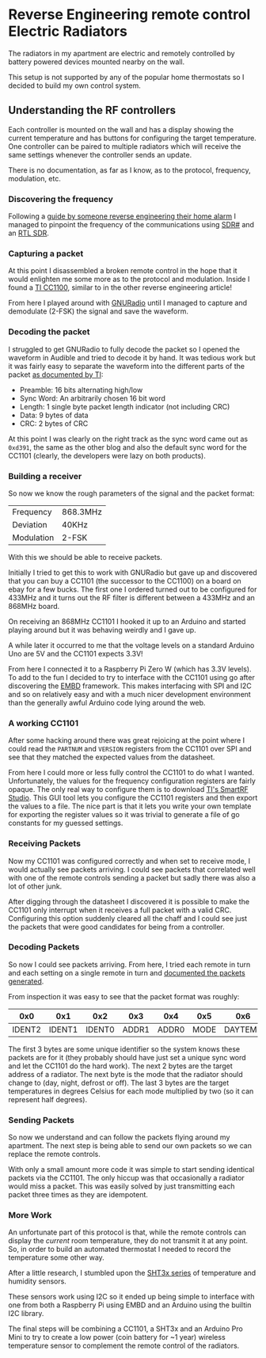 # Reverse Engineering remote control Electric Radiators

The radiators in my apartment are electric and remotely controlled by battery powered devices mounted nearby on the wall.

This setup is not supported by any of the popular home thermostats so I decided to build my own control system.

## Understanding the RF controllers

Each controller is mounted on the wall and has a display showing the current temperature and has buttons for configuring the target temperature.
One controller can be paired to multiple radiators which will receive the same settings whenever the controller sends an update.

There is no documentation, as far as I know, as to the protocol, frequency, modulation, etc.

### Discovering the frequency

Following a [guide by someone reverse engineering their home alarm](https://funoverip.net/2014/11/reverse-engineer-a-verisure-wireless-alarm-part-1-radio-communications/)
I managed to pinpoint the frequency of the communications using [SDR#](http://airspy.com/quickstart/) and an [RTL SDR](http://www.rtl-sdr.com/about-rtl-sdr/).

### Capturing a packet

At this point I disassembled a broken remote control in the hope that it would enlighten me some more as to the protocol and modulation.
Inside I found a [TI CC1100](http://www.ti.com/product/CC1100), similar to in the other reverse engineering article!

From here I played around with [GNURadio](https://www.gnuradio.org/) until I managed to capture and demodulate (2-FSK) the signal and save the waveform.

### Decoding the packet

I struggled to get GNURadio to fully decode the packet so I opened the waveform in Audible and tried to decode it by hand.
It was tedious work but it was fairly easy to separate the waveform into the different parts of the packet [as documented by TI](http://www.ti.com/lit/ds/symlink/cc1101.pdf):

  * Preamble: 16 bits alternating high/low
  * Sync Word: An arbitrarily chosen 16 bit word
  * Length: 1 single byte packet length indicator (not including CRC)
  * Data: 9 bytes of data
  * CRC: 2 bytes of CRC
  
At this point I was clearly on the right track as the sync word came out as `0xd391`, the same as the other blog and also the default sync word for the CC1101
(clearly, the developers were lazy on both products).

### Building a receiver

So now we know the rough parameters of the signal and the packet format:

|||
|---|---|
|Frequency |868.3MHz|
|Deviation |40KHz   |
|Modulation|2-FSK   |

With this we should be able to receive packets.

Initially I tried to get this to work with GNURadio but gave up and discovered that you can buy a CC1101 (the successor to the CC1100) on a board on ebay for a few bucks.
The first one I ordered turned out to be configured for 433MHz and it turns out the RF filter is different between a 433MHz and an 868MHz board.

On receiving an 868MHz CC1101 I hooked it up to an Arduino and started playing around but it was behaving weirdly and I gave up.

A while later it occurred to me that the voltage levels on a standard Arduino Uno are 5V and the CC1101 expects 3.3V!

From here I connected it to a Raspberry Pi Zero W (which has 3.3V levels).
To add to the fun I decided to try to interface with the CC1101 using go after discovering the [EMBD](http://embd.kidoman.io/) framework.
This makes interfacing with SPI and I2C and so on relatively easy and with a much nicer development environment than the generally awful Arduino code lying around the web.

### A working CC1101

After some hacking around there was great rejoicing at the point where I could read the `PARTNUM` and `VERSION` registers
from the CC1101 over SPI and see that they matched the expected values from the datasheet.

From here I could more or less fully control the CC1101 to do what I wanted.
Unfortunately, the values for the frequency configuration registers are fairly opaque.
The only real way to configure them is to download [TI's SmartRF Studio](http://www.ti.com/tool/smartrftm-studio).
This GUI tool lets you configure the CC1101 registers and then export the values to a file.
The nice part is that it lets you write your own template for exporting the register values so it was trivial to generate a file of go constants for my guessed settings.

### Receiving Packets

Now my CC1101 was configured correctly and when set to receive mode, I would actually see packets arriving.
I could see packets that correlated well with one of the remote controls sending a packet but sadly there was also a lot of other junk.

After digging through the datasheet I discovered it is possible to make the CC1101 only interrupt when it receives a full packet with a valid CRC.
Configuring this option suddenly cleared all the chaff and I could see just the packets that were good candidates for being from a controller.

### Decoding Packets

So now I could see packets arriving.
From here, I tried each remote in turn and each setting on a single remote in turn and [documented the packets generated](https://github.com/hatstand/shinywaffle/blob/master/data/protocol).

From inspection it was easy to see that the packet format was roughly:

|0x0|0x1|0x2|0x3|0x4|0x5|0x6|0x7|0x8|
|---|---|---|---|---|---|---|---|---|
|IDENT2|IDENT1|IDENT0|ADDR1|ADDR0|MODE|DAYTEMP|NIGHTTEMP|DEFROSTTEMP|

The first 3 bytes are some unique identifier so the system knows these packets are for it (they probably should have just set a unique sync word and let the CC1101 do the hard work).
The next 2 bytes are the target address of a radiator.
The next byte is the mode that the radiator should change to (day, night, defrost or off).
The last 3 bytes are the target temperatures in degrees Celsius for each mode multiplied by two (so it can represent half degrees).

### Sending Packets

So now we understand and can follow the packets flying around my apartment.
The next step is being able to send our own packets so we can replace the remote controls.

With only a small amount more code it was simple to start sending identical packets via the CC1101.
The only hiccup was that occasionally a radiator would miss a packet. This was easily solved by just transmitting each packet three times as they are idempotent.

### More Work

An unfortunate part of this protocol is that, while the remote controls can display the _current_ room temperature, they do not transmit it at any point.
So, in order to build an automated thermostat I needed to record the temperature some other way.

After a little research, I stumbled upon the [SHT3x series](https://www.sensirion.com/en/environmental-sensors/humidity-sensors/digital-humidity-sensors-for-various-applications/)
of temperature and humidity sensors.

These sensors work using I2C so it ended up being simple to interface with one from both a Raspberry Pi using EMBD and an Arduino using the builtin I2C library.

The final steps will be combining a CC1101, a SHT3x and an Arduino Pro Mini to try to create a low power (coin battery for ~1 year) wireless temperature sensor
to complement the remote control of the radiators.





